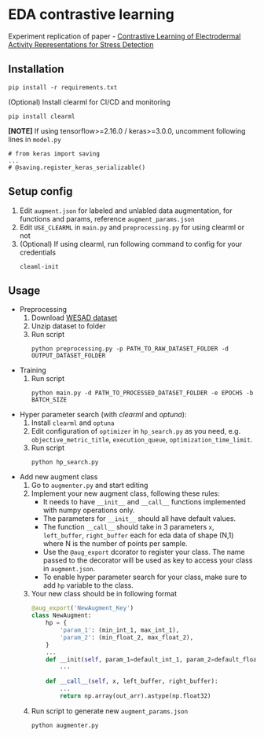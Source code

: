 # EDA contrastive learning
Experiment replication of paper - [Contrastive Learning of Electrodermal Activity
Representations for Stress Detection](https://openreview.net/forum?id=bSC_xo8VQ1b)

## Installation
```
pip install -r requirements.txt
```
(Optional) Install clearml for CI/CD and monitoring
```
pip install clearml
```
**[NOTE]** If using tensorflow>=2.16.0 / keras>=3.0.0, uncomment following lines in `model.py`
```
# from keras import saving
...
# @saving.register_keras_serializable()
````

## Setup config
1. Edit `augment.json` for labeled and unlabled data augmentation, for functions and params, reference `augment_params.json`
2. Edit `USE_CLEARML` in `main.py` and `preprocessing.py` for using clearml or not
3. (Optional) If using clearml, run following command to config for your credentials
    ```
    cleaml-init
    ```


## Usage
- Preprocessing
    1. Download [WESAD dataset](https://ubi29.informatik.uni-siegen.de/usi/data_wesad.html)
    2. Unzip dataset to folder
    3. Run script
        ```
        python preprocessing.py -p PATH_TO_RAW_DATASET_FOLDER -d OUTPUT_DATASET_FOLDER 
        ```
- Training
    1. Run script
        ```
        python main.py -d PATH_TO_PROCESSED_DATASET_FOLDER -e EPOCHS -b BATCH_SIZE
        ```
- Hyper parameter search (with *clearml* and *optuna*):
    1. Install `clearml` and `optuna`
    2. Edit configuration of `optimizer` in `hp_search.py` as you need, e.g. `objective_metric_title`, `execution_queue`, `optimization_time_limit`.
    3. Run script
        ```
        python hp_search.py
        ```
- Add new augment class
    1. Go to `augmenter.py` and start editing
    2. Implement your new augment class, following these rules:
        - It needs to have `__init__` and `__call__` functions implemented with numpy operations only. 
        - The parameters for `__init__` should all have default values.
        - The function `__call__` should take in 3 parameters `x`, `left_buffer`, `right_buffer` each for eda data of shape (N,1) where N is the number of points per sample. 
        - Use the `@aug_export` dcorator to register your class. The name passed to the decorator will be used as key to access your class in `augment.json`.
        - To enable hyper parameter search for your class, make sure to add `hp` variable to the class.
    3. Your new class should be in following format
        ```python
        @aug_export('NewAugment_Key')
        class NewAugment:
            hp = {
                'param_1': (min_int_1, max_int_1),
                'param_2': (min_float_2, max_float_2),
            }
            ...
            def __init(self, param_1=default_int_1, param_2=default_float_2):
                ...
            
            def __call__(self, x, left_buffer, right_buffer):
                ...
                return np.array(out_arr).astype(np.float32)
        ```
    4. Run script to generate new `augment_params.json`
        ```
        python augmenter.py
        ```
